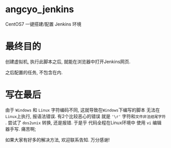 # angcyo_jenkins
CentOS7 一键搭建/配置 Jenkins 环境

# 最终目的
创建虚拟机, 执行此脚本之后, 就能在浏览器中打开Jenkins网页. 

之后配置的任务, 不包含在内.





# 写在最后
由于 `Windows` 和 `Linux` 字符编码不同, 这就导致在`Windows`下编写的脚本 无法在`Linux`上执行, 报语法错误. 有2个比较恶心的错误 就是 `'\r'` 字符和`文件非法结尾字符` . 尝试了 `dos2unix` 转换, 还是报错. 于是乎 代码全程在Linux环境中 使用 `vi` 编辑器手写. 痛苦啊;

如果大家有好多的解决方法, 欢迎联系告知. 万分感谢!
